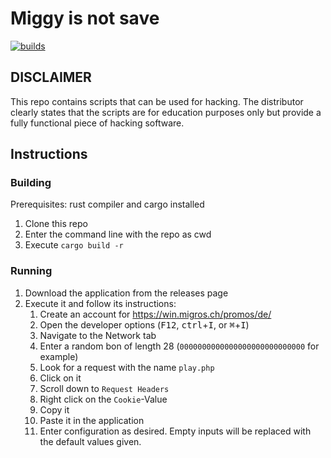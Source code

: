 # Miggy is not save

[![builds](https://github.com/ttschnz/miggy_brute_force/actions/workflows/rust.yml/badge.svg)](https://github.com/ttschnz/miggy_brute_force/actions/workflows/rust.yml)

## DISCLAIMER

This repo contains scripts that can be used for hacking. The distributor clearly states that the scripts are for education purposes only but provide a fully functional piece of hacking software.

## Instructions

### Building

Prerequisites: rust compiler and cargo installed

1. Clone this repo
2. Enter the command line with the repo as cwd
3. Execute `cargo build -r`

### Running

1. Download the application from the releases page
2. Execute it and follow its instructions:
   1. Create an account for https://win.migros.ch/promos/de/
   2. Open the developer options (<kbd>F12</kbd>, <kbd>ctrl</kbd>+<kbd>I</kbd>, or <kbd>⌘</kbd>+<kbd>I</kbd>)
   3. Navigate to the Network tab
   4. Enter a random bon of length 28 (`0000000000000000000000000000` for example)
   5. Look for a request with the name `play.php`
   6. Click on it
   7. Scroll down to `Request Headers`
   8. Right click on the `Cookie`-Value
   9. Copy it
   10. Paste it in the application
   11. Enter configuration as desired. Empty inputs will be replaced with the default values given.
